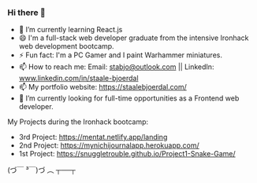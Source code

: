 ### Hi there 👋
- 🌱 I’m currently learning React.js
- 😄 I'm a full-stack web developer graduate from the intensive Ironhack web development bootcamp.
- ⚡ Fun fact: I'm a PC Gamer and I paint Warhammer miniatures.
- 📫 How to reach me: Email: stabjo@outlook.com || LinkedIn: www.linkedin.com/in/staale-bjoerdal
- 📫 My portfolio website: https://staalebjoerdal.com/
- 🌱 I’m currently looking for full-time opportunities as a Frontend web developer.

My Projects during the Ironhack bootcamp:
- 3rd Project: https://mentat.netlify.app/landing
- 2nd Project: https://mynichijournalapp.herokuapp.com/
- 1st Project: https://snuggletrouble.github.io/Project1-Snake-Game/

(づ￣ ³￣)づ ︵ ┬──┬

<!--
**SnuggleTrouble/SnuggleTrouble** is a ✨ _special_ ✨ repository because its `README.md` (this file) appears on your GitHub profile.

Here are some ideas to get you started:

- 🔭 I’m currently working on ...
- 🌱 I’m currently learning ...
- 👯 I’m looking to collaborate on ...
- 🤔 I’m looking for help with ...
- 💬 Ask me about ...
- 📫 How to reach me: ...
- 😄 Pronouns: ...
- ⚡ Fun fact: ...
-->
